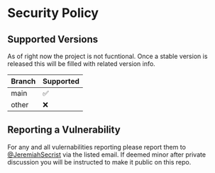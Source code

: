 # Security Policy

## Supported Versions

As of right now the project is not fucntional. Once a stable version is released this will be filled with related version info.

| Branch  | Supported          |
| ------- | ------------------ |
| main    | :white_check_mark: |
| other   | :x:                |

## Reporting a Vulnerability

For any and all vulernabilities reporting please report them to [@JeremiahSecrist](https://github.com/JeremiahSecrist) via the listed email. 
If deemed minor after private discussion you will be instructed to make it public on this repo.
